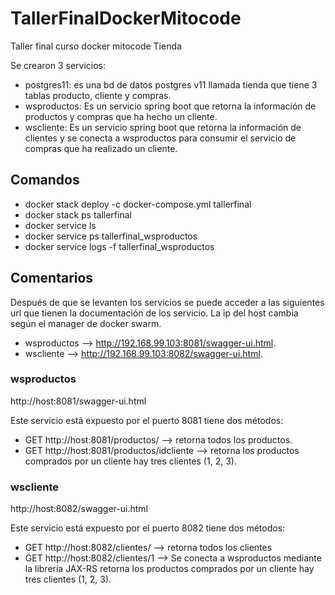 # TallerFinalDockerMitocode
Taller final curso docker mitocode Tienda

Se crearon 3 servicios:

- postgres11: es una bd de datos postgres v11 llamada tienda que tiene 3 tablas producto, cliente y compras.
- wsproductos: Es un servicio spring boot que retorna la información de productos y compras que ha hecho un cliente.
- wscliente: Es un servicio spring boot que retorna la información de clientes y se conecta a wsproductos para consumir el servicio de compras que ha realizado un cliente.

## Comandos
- docker stack deploy -c docker-compose.yml tallerfinal
- docker stack ps tallerfinal
- docker service ls
- docker service ps tallerfinal_wsproductos
- docker service logs -f tallerfinal_wsproductos

## Comentarios
Después de que se levanten los servicios se puede acceder a las siguientes url que tienen la documentación de los servicio. La ip del host cambia según el manager de docker swarm.

- wsproductos --> http://192.168.99.103:8081/swagger-ui.html.
- wscliente   --> http://192.168.99.103:8082/swagger-ui.html.

### wsproductos
http://host:8081/swagger-ui.html

Este servicio está expuesto por el puerto 8081 tiene dos métodos:

- GET http://host:8081/productos/ --> retorna todos los productos.
- GET http://host:8081/productos/idcliente --> retorna los productos comprados por un cliente hay tres clientes (1, 2, 3).

### wscliente
http://host:8082/swagger-ui.html

Este servicio está expuesto por el puerto 8082 tiene dos métodos:

- GET http://host:8082/clientes/ --> retorna todos los clientes
- GET http://host:8082/clientes/1 --> Se conecta a wsproductos mediante la librería JAX-RS retorna los productos comprados por un cliente hay tres clientes (1, 2, 3).
